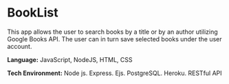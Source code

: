 # BookList

This app allows the user to search books by a title or by an author utilizing Google Books API. The user can in turn save selected books under the user account.

**Language:** JavaScript, NodeJS, HTML, CSS

**Tech Environment:** Node js. Express. Ejs. PostgreSQL. Heroku. RESTful API
